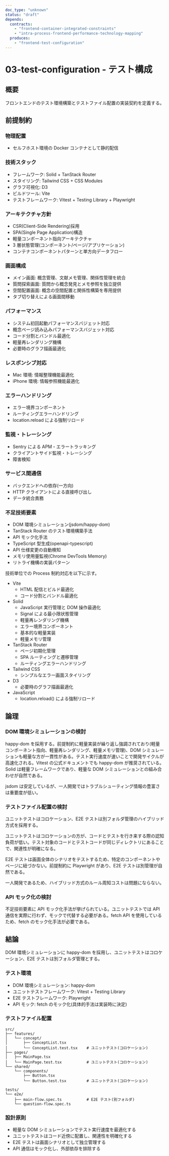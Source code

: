 ```yaml
---
doc_type: "unknown"
status: "draft"
depends:
  contracts:
    - "frontend-container-integrated-constraints"
    - "intra-process-frontend-performance-technology-mapping"
  produces:
    - "frontend-test-configuration"
---
```


# 03-test-configuration - テスト構成

## 概要

フロントエンドのテスト環境構築とテストファイル配置の実装契約を定義する。

## 前提制約

<!-- PREMISE_BEGIN: frontend-container-integrated-constraints -->

### 物理配置

- セルフホスト環境の Docker コンテナとして静的配信

### 技術スタック

- フレームワーク: Solid + TanStack Router
- スタイリング: Tailwind CSS + CSS Modules
- グラフ可視化: D3
- ビルドツール: Vite
- テストフレームワーク: Vitest + Testing Library + Playwright

### アーキテクチャ方針

- CSR(Client-Side Rendering)採用
- SPA(Single Page Application)構造
- 軽量コンポーネント指向アーキテクチャ
- 3 層状態管理(コンポーネント/ページ/アプリケーション)
- コンテナコンポーネントパターンと単方向データフロー

### 画面構成

- メイン画面: 概念管理、文献メモ管理、関係性管理を統合
- 質問探索画面: 質問から概念発見とメモ参照を独立提供
- 空間配置画面: 概念の空間配置と関係性構築を専用提供
- タブ切り替えによる画面間移動

### パフォーマンス

- システム初回起動パフォーマンスバジェット対応
- 概念ページ読み込みパフォーマンスバジェット対応
- コード分割とバンドル最適化
- 軽量再レンダリング機構
- 必要時のグラフ描画最適化

### レスポンシブ対応

- Mac 環境: 情報整理機能最適化
- iPhone 環境: 情報参照機能最適化

### エラーハンドリング

- エラー境界コンポーネント
- ルーティングエラーハンドリング
- location.reload による強制リロード

### 監視・トレーシング

- Sentry による APM・エラートラッキング
- クライアントサイド監視・トレーシング
- 障害検知

### サービス間通信

- バックエンドへの依存(一方向)
- HTTP クライアントによる直接呼び出し
- データ統合責務

### 不足技術要素

- DOM 環境シミュレーション(jsdom/happy-dom)
- TanStack Router のテスト環境構築手法
- API モック化手法
- TypeScript 型生成(openapi-typescript)
- API 仕様変更の自動検知
- メモリ使用量監視(Chrome DevTools Memory)
- リトライ機構の実装パターン

<!-- PREMISE_END: frontend-container-integrated-constraints -->

<!-- PREMISE_BEGIN: intra-process-frontend-performance-technology-mapping -->

技術単位での Process 制約対応を以下に示す。

- Vite
  - HTML 配信とビルド最適化
  - コード分割とバンドル最適化
- Solid
  - JavaScript 実行管理と DOM 操作最適化
  - Signal による最小限状態管理
  - 軽量再レンダリング機構
  - エラー境界コンポーネント
  - 基本的な軽量実装
  - 軽量メモリ管理
- TanStack Router
  - ページ初期化管理
  - SPA ルーティングと遷移管理
  - ルーティングエラーハンドリング
- Tailwind CSS
  - シンプルなエラー画面スタイリング
- D3
  - 必要時のグラフ描画最適化
- JavaScript
  - location.reload() による強制リロード

<!-- PREMISE_END: intra-process-frontend-performance-technology-mapping -->

## 論理

### DOM 環境シミュレーションの検討

happy-dom を採用する。前提制約に軽量実装が繰り返し強調されており(軽量コンポーネント指向、軽量再レンダリング、軽量メモリ管理)、DOM シミュレーションも軽量な方が一貫性がある。テスト実行速度が速いことで開発サイクルが高速化される。Vitest の公式ドキュメントでも happy-dom が推奨されている。Solid は軽量フレームワークであり、軽量な DOM シミュレーションとの組み合わせが自然である。

jsdom は安定しているが、一人開発ではトラブルシューティング情報の豊富さは重要度が低い。

### テストファイル配置の検討

ユニットテストはコロケーション、E2E テストは別フォルダ管理のハイブリッド方式を採用する。

ユニットテストはコロケーションの方が、コードとテストを行き来する際の認知負荷が低い。テスト対象のコードとテストコードが同じディレクトリにあることで、関連性が明確になる。

E2E テストは画面全体のシナリオをテストするため、特定のコンポーネントやページに紐づかない。前提制約に Playwright があり、E2E テストは別管理が自然である。

一人開発であるため、ハイブリッド方式のルール周知コストは問題にならない。

### API モック化の検討

不足技術要素に API モック化手法が挙げられている。ユニットテストでは API 通信を実際に行わず、モックで代替する必要がある。fetch API を使用しているため、fetch のモック化手法が必要である。

## 結論

<!-- GLOBAL_CONCLUSION_BEGIN: frontend-test-configuration -->

DOM 環境シミュレーションに happy-dom を採用し、ユニットテストはコロケーション、E2E テストは別フォルダ管理とする。

### テスト環境

- DOM 環境シミュレーション: happy-dom
- ユニットテストフレームワーク: Vitest + Testing Library
- E2E テストフレームワーク: Playwright
- API モック: fetch のモック化(具体的手法は実装時に決定)

### テストファイル配置

```plaintext
src/
├── features/
│   └── concept/
│       ├── ConceptList.tsx
│       └── ConceptList.test.tsx    # ユニットテスト(コロケーション)
├── pages/
│   ├── MainPage.tsx
│   └── MainPage.test.tsx           # ユニットテスト(コロケーション)
└── shared/
    └── components/
        ├── Button.tsx
        └── Button.test.tsx         # ユニットテスト(コロケーション)

tests/
└── e2e/
    ├── main-flow.spec.ts           # E2E テスト(別フォルダ)
    └── question-flow.spec.ts
```

### 設計原則

- 軽量な DOM シミュレーションでテスト実行速度を最適化する
- ユニットテストはコード近傍に配置し、関連性を明確化する
- E2E テストは画面シナリオとして独立管理する
- API 通信はモック化し、外部依存を排除する

<!-- GLOBAL_CONCLUSION_END: frontend-test-configuration -->
